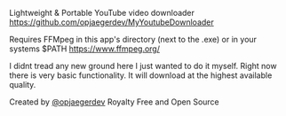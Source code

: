 Lightweight & Portable YouTube video downloader https://github.com/opjaegerdev/MyYoutubeDownloader

Requires FFMpeg in this app's directory (next to the .exe) or in your systems $PATH https://www.ffmpeg.org/

I didnt tread any new ground here I just wanted to do it myself. Right now there is very basic functionality. 
It will download at the highest available quality.


Created by [@opjaegerdev](https://github.com/opjaegerdev)
Royalty Free and Open Source


